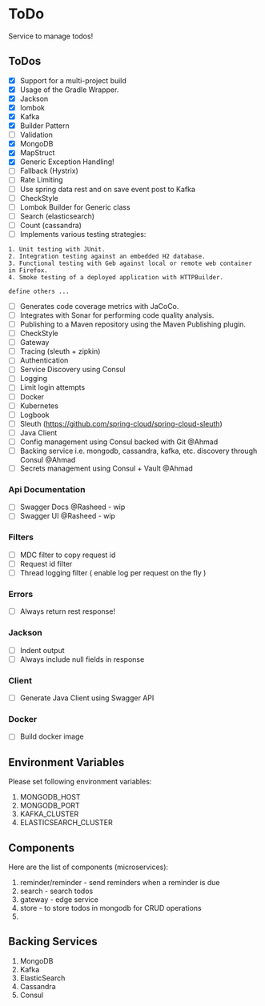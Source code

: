 ToDo
====

Service to manage todos!

## ToDos

- [x] Support for a multi-project build
- [x] Usage of the Gradle Wrapper.
- [x] Jackson
- [x] lombok
- [x] Kafka
- [x] Builder Pattern
- [ ] Validation
- [x] MongoDB
- [x] MapStruct
- [x] Generic Exception Handling!
- [ ] Fallback (Hystrix)
- [ ] Rate Limiting
- [ ] Use spring data rest and on save event post to Kafka
- [ ] CheckStyle
- [ ] Lombok Builder for Generic class
- [ ] Search (elasticsearch)
- [ ] Count (cassandra)
- [ ] Implements various testing strategies:

```
1. Unit testing with JUnit.
2. Integration testing against an embedded H2 database.
3. Functional testing with Geb against local or remote web container in Firefox.
4. Smoke testing of a deployed application with HTTPBuilder.

define others ...
```

- [ ] Generates code coverage metrics with JaCoCo.
- [ ] Integrates with Sonar for performing code quality analysis.
- [ ] Publishing to a Maven repository using the Maven Publishing plugin.
- [ ] CheckStyle
- [ ] Gateway
- [ ] Tracing (sleuth + zipkin)
- [ ] Authentication
- [ ] Service Discovery using Consul
- [ ] Logging
- [ ] Limit login attempts
- [ ] Docker
- [ ] Kubernetes
- [ ] Logbook
- [ ] Sleuth (https://github.com/spring-cloud/spring-cloud-sleuth)
- [ ] Java Client
- [ ] Config management using Consul backed with Git @Ahmad
- [ ] Backing service i.e. mongodb, cassandra, kafka,  etc. discovery through Consul @Ahmad
- [ ] Secrets management using Consul + Vault @Ahmad

### Api Documentation

- [ ] Swagger Docs @Rasheed - wip
- [ ] Swagger UI @Rasheed - wip

### Filters

- [ ] MDC filter to copy request id
- [ ] Request id filter
- [ ] Thread logging filter ( enable log per request on the fly )

### Errors

- [ ] Always return rest response!

### Jackson

- [ ] Indent output
- [ ] Always include null fields in response

### Client

- [ ] Generate Java Client using Swagger API

### Docker

- [ ] Build docker image

## Environment Variables

Please set following environment variables:

1. MONGODB_HOST
2. MONGODB_PORT
3. KAFKA_CLUSTER
4. ELASTICSEARCH_CLUSTER

## Components

Here are the list of components (microservices):

1. reminder/reminder - send reminders when a reminder is due
2. search - search todos
3. gateway - edge service
4. store - to store todos in mongodb for CRUD operations
5. 

## Backing Services

1. MongoDB
2. Kafka
3. ElasticSearch
4. Cassandra
5. Consul
